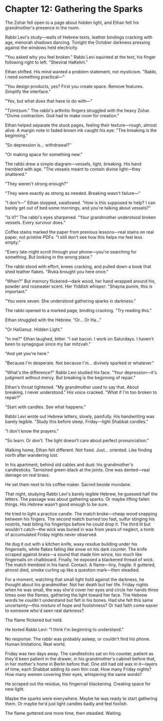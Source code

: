 # Chapter 12: Gathering the Sparks

The Zohar fell open to a page about hidden light, and Ethan felt his grandmother's presence in the room.

Rabbi Levi's study—walls of Hebrew texts, leather bindings cracking with age, menorah shadows dancing. Tonight the October darkness pressing against the windows held electricity.

"You asked why you feel broken." Rabbi Levi squinted at the text, his finger following right to left. "Shevirat HaKelim."

Ethan shifted. His mind wanted a problem statement, not mysticism. "Rabbi, I need something practical—"

"You design products, yes? First you create space. Remove features. Simplify the interface."

"Yes, but what does that have to do with—"

"Tzimtzum." The rabbi's arthritic fingers struggled with the heavy Zohar. "Divine contraction. God had to make room for creation."

Ethan helped separate the stuck pages, feeling their texture—rough, almost alive. A margin note in faded brown ink caught his eye: "The breaking is the beginning."

"So depression is... withdrawal?"

"Or making space for something new."

The rabbi drew a simple diagram—vessels, light, breaking. His hand trembled with age. "The vessels meant to contain divine light—they shattered."

"They weren't strong enough?"

"They were exactly as strong as needed. Breaking wasn't failure—"

"I don't—" Ethan stopped, swallowed. "How is this supposed to help? I can barely get out of bed some mornings, and you're talking about vessels?"

"Is it?" The rabbi's eyes sharpened. "Your grandmother understood broken vessels. Every survivor does."

Coffee stains marked the paper from previous lessons—real stains on real paper, not pristine PDFs. "I still don't see how this helps me feel less empty."

"Every late-night scroll through your phone—you're searching for something. But looking in the wrong place."

The rabbi stood with effort, knees cracking, and pulled down a book that shed leather flakes. "Rivka brought you here once."

"When?" But memory flickered—dark wood, her hand wrapped around his, powder and rosewater scent. Her Yiddish whisper: "Shayna punim, this is important."

"You were seven. She understood gathering sparks in darkness."

The rabbi opened to a marked page, binding cracking. "Try reading this."

Ethan struggled with the Hebrew. "Or... Or Ha..."

"Or HaGanuz. Hidden Light."

"In me?" Ethan laughed, bitter. "I eat bacon. I work on Saturdays. I haven't been to synagogue since my bar mitzvah."

"And yet you're here."

"Because I'm desperate. Not because I'm... divinely sparked or whatever."

"What's the difference?" Rabbi Levi studied his face. "Your depression—it's judgment without mercy. But breaking is the beginning of repair."

Ethan's throat tightened. "My grandmother used to say that. About breaking. I never understood." His voice cracked. "What if I'm too broken to repair?"

"Start with candles. See what happens."

Rabbi Levi wrote out Hebrew letters, slowly, painfully. His handwriting was barely legible. "Study this before sleep. Friday—light Shabbat candles."

"I don't know the prayers."

"So learn. Or don't. The light doesn't care about perfect pronunciation."

Walking home, Ethan felt different. Not fixed. Just... oriented. Like finding north after wandering lost.

In his apartment, behind old cables and dust: his grandmother's candlesticks. Tarnished green-black at the joints. One was dented—real damage on real brass.

He set them next to his coffee maker. Sacred beside mundane.

That night, studying Rabbi Levi's barely legible Hebrew, he guessed half the letters. The passage was about gathering sparks. Or maybe lifting fallen things. His Hebrew wasn't good enough to be sure.

He tried to light a practice candle. The match broke—cheap wood snapping between his fingers. The second match burned too fast, sulfur stinging his nostrils, heat biting his fingertips before he could drop it. The third lit but wouldn't catch—the wick was buried in wax from years of neglect, a tomb of accumulated Friday nights never observed.

He dug it out with a kitchen knife, waxy residue building under his fingernails, white flakes falling like snow on his dark counter. The knife scraped against brass—a sound that made him wince, too much like fingernails on chalkboard. Finally, he exposed a blackened thread of wick. The match trembled in his hand. Contact. A flame—tiny, fragile. It guttered, almost died, smoke curling up like a question mark—then steadied.

For a moment, watching that small light hold against the darkness, he thought about his grandmother. Not her death but her life. Friday nights when he was small, the way she'd cover her eyes and circle her hands three times over the flames, gathering the light toward her face. The Hebrew words he couldn't understand but felt in his bones. Had she felt this same uncertainty—this mixture of hope and foolishness? Or had faith come easier to someone who'd seen real darkness?

The flame flickered but held.

He texted Rabbi Levi: "I think I'm beginning to understand."

No response. The rabbi was probably asleep, or couldn't find his phone. Human limitations. Real world.

Friday was two days away. The candlesticks sat on his counter, patient as they'd been patient in the drawer, in his grandmother's cabinet before that, in her mother's home in Berlin before that. One still had old wax in it—layers of time, each Shabbat adding its own thin coat. How many Friday nights? How many women covering their eyes, whispering the same words?

He scraped out the residue, his fingernail blackening. Creating space for new light.

Maybe the sparks were everywhere. Maybe he was ready to start gathering them. Or maybe he'd just light candles badly and feel foolish.

The flame guttered one more time, then steadied. Waiting.
